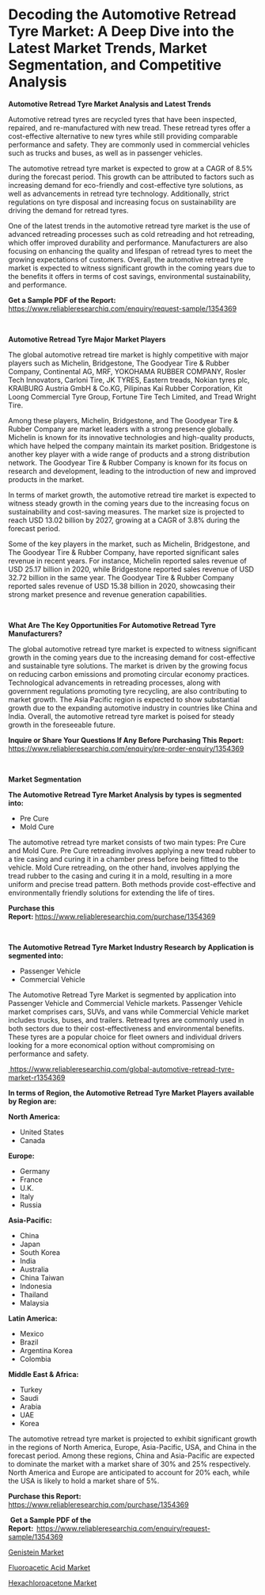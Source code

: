 <p><h1>Decoding the Automotive Retread Tyre Market: A Deep Dive into the Latest Market Trends, Market Segmentation, and Competitive Analysis</h1></p><p><strong>Automotive Retread Tyre Market Analysis and Latest Trends</strong></p>
<p><p>Automotive retread tyres are recycled tyres that have been inspected, repaired, and re-manufactured with new tread. These retread tyres offer a cost-effective alternative to new tyres while still providing comparable performance and safety. They are commonly used in commercial vehicles such as trucks and buses, as well as in passenger vehicles.</p><p>The automotive retread tyre market is expected to grow at a CAGR of 8.5% during the forecast period. This growth can be attributed to factors such as increasing demand for eco-friendly and cost-effective tyre solutions, as well as advancements in retread tyre technology. Additionally, strict regulations on tyre disposal and increasing focus on sustainability are driving the demand for retread tyres.</p><p>One of the latest trends in the automotive retread tyre market is the use of advanced retreading processes such as cold retreading and hot retreading, which offer improved durability and performance. Manufacturers are also focusing on enhancing the quality and lifespan of retread tyres to meet the growing expectations of customers. Overall, the automotive retread tyre market is expected to witness significant growth in the coming years due to the benefits it offers in terms of cost savings, environmental sustainability, and performance.</p></p>
<p><strong>Get a Sample PDF of the Report:&nbsp;</strong> <a href="https://www.reliableresearchiq.com/enquiry/request-sample/1354369">https://www.reliableresearchiq.com/enquiry/request-sample/1354369</a></p>
<p>&nbsp;</p>
<p><strong>Automotive Retread Tyre Major Market Players</strong></p>
<p><p>The global automotive retread tire market is highly competitive with major players such as Michelin, Bridgestone, The Goodyear Tire & Rubber Company, Continental AG, MRF, YOKOHAMA RUBBER COMPANY, Rosler Tech Innovators, Carloni Tire, JK TYRES, Eastern treads, Nokian tyres plc, KRAIBURG Austria GmbH & Co.KG, Pilipinas Kai Rubber Corporation, Kit Loong Commercial Tyre Group, Fortune Tire Tech Limited, and Tread Wright Tire.</p><p>Among these players, Michelin, Bridgestone, and The Goodyear Tire & Rubber Company are market leaders with a strong presence globally. Michelin is known for its innovative technologies and high-quality products, which have helped the company maintain its market position. Bridgestone is another key player with a wide range of products and a strong distribution network. The Goodyear Tire & Rubber Company is known for its focus on research and development, leading to the introduction of new and improved products in the market.</p><p>In terms of market growth, the automotive retread tire market is expected to witness steady growth in the coming years due to the increasing focus on sustainability and cost-saving measures. The market size is projected to reach USD 13.02 billion by 2027, growing at a CAGR of 3.8% during the forecast period.</p><p>Some of the key players in the market, such as Michelin, Bridgestone, and The Goodyear Tire & Rubber Company, have reported significant sales revenue in recent years. For instance, Michelin reported sales revenue of USD 25.17 billion in 2020, while Bridgestone reported sales revenue of USD 32.72 billion in the same year. The Goodyear Tire & Rubber Company reported sales revenue of USD 15.38 billion in 2020, showcasing their strong market presence and revenue generation capabilities.</p></p>
<p>&nbsp;</p>
<p><strong>What Are The Key Opportunities For Automotive Retread Tyre Manufacturers?</strong></p>
<p><p>The global automotive retread tyre market is expected to witness significant growth in the coming years due to the increasing demand for cost-effective and sustainable tyre solutions. The market is driven by the growing focus on reducing carbon emissions and promoting circular economy practices. Technological advancements in retreading processes, along with government regulations promoting tyre recycling, are also contributing to market growth. The Asia Pacific region is expected to show substantial growth due to the expanding automotive industry in countries like China and India. Overall, the automotive retread tyre market is poised for steady growth in the foreseeable future.</p></p>
<p><strong>Inquire or Share Your Questions If Any Before Purchasing This Report:</strong> <a href="https://www.reliableresearchiq.com/enquiry/pre-order-enquiry/1354369">https://www.reliableresearchiq.com/enquiry/pre-order-enquiry/1354369</a></p>
<p>&nbsp;</p>
<p><strong>Market Segmentation</strong></p>
<p><strong>The Automotive Retread Tyre Market Analysis by types is segmented into:</strong></p>
<p><ul><li>Pre Cure</li><li>Mold Cure</li></ul></p>
<p><p>The automotive retread tyre market consists of two main types: Pre Cure and Mold Cure. Pre Cure retreading involves applying a new tread rubber to a tire casing and curing it in a chamber press before being fitted to the vehicle. Mold Cure retreading, on the other hand, involves applying the tread rubber to the casing and curing it in a mold, resulting in a more uniform and precise tread pattern. Both methods provide cost-effective and environmentally friendly solutions for extending the life of tires.</p></p>
<p><strong>Purchase this Report:&nbsp;</strong><a href="https://www.reliableresearchiq.com/purchase/1354369">https://www.reliableresearchiq.com/purchase/1354369</a></p>
<p>&nbsp;</p>
<p><strong>The Automotive Retread Tyre Market Industry Research by Application is segmented into:</strong></p>
<p><ul><li>Passenger Vehicle</li><li>Commercial Vehicle</li></ul></p>
<p><p>The Automotive Retread Tyre Market is segmented by application into Passenger Vehicle and Commercial Vehicle markets. Passenger Vehicle market comprises cars, SUVs, and vans while Commercial Vehicle market includes trucks, buses, and trailers. Retread tyres are commonly used in both sectors due to their cost-effectiveness and environmental benefits. These tyres are a popular choice for fleet owners and individual drivers looking for a more economical option without compromising on performance and safety.</p></p>
<p><a href="https://www.reliableresearchiq.com/global-automotive-retread-tyre-market-r1354369">&nbsp;https://www.reliableresearchiq.com/global-automotive-retread-tyre-market-r1354369</a></p>
<p><strong>In terms of Region, the Automotive Retread Tyre Market Players available by Region are:</strong></p>
<p>
    <p> <strong> North America: </strong>
        <ul>
            <li>United States</li>
            <li>Canada</li>
        </ul>
        </p> 
    <p> <strong> Europe: </strong>
        <ul>
            <li>Germany</li>
            <li>France</li>
            <li>U.K.</li>
            <li>Italy</li>
            <li>Russia</li>
        </ul>
        </p> 
    <p> <strong> Asia-Pacific: </strong>
        <ul>
            <li>China</li>
            <li>Japan</li>
            <li>South Korea</li>
            <li>India</li>
            <li>Australia</li>
            <li>China Taiwan</li>
            <li>Indonesia</li>
            <li>Thailand</li>
            <li>Malaysia</li>
        </ul>
        </p> 
    <p> <strong> Latin America: </strong>
        <ul>
            <li>Mexico</li>
            <li>Brazil</li>
            <li>Argentina Korea</li>
            <li>Colombia</li>
        </ul>
        </p> 
    <p> <strong> Middle East & Africa: </strong>
        <ul>
            <li>Turkey</li>
            <li>Saudi</li>
            <li>Arabia</li>
            <li>UAE</li>
            <li>Korea</li>
        </ul>
    </p>
    </p>
<p><p>The automotive retread tyre market is projected to exhibit significant growth in the regions of North America, Europe, Asia-Pacific, USA, and China in the forecast period. Among these regions, China and Asia-Pacific are expected to dominate the market with a market share of 30% and 25% respectively. North America and Europe are anticipated to account for 20% each, while the USA is likely to hold a market share of 5%.</p></p>
<p><strong>Purchase this Report: </strong><a href="https://www.reliableresearchiq.com/purchase/1354369">https://www.reliableresearchiq.com/purchase/1354369</a></p>
<p>&nbsp;<strong>Get a Sample PDF of the Report:&nbsp;&nbsp;</strong><a href="https://www.reliableresearchiq.com/enquiry/request-sample/1354369">https://www.reliableresearchiq.com/enquiry/request-sample/1354369</a></p>
<p><strong></strong></p>
<p><p><a href="https://github.com/luckyshygirl/Market-Research-Report-List-5/blob/main/genistein-market.md">Genistein Market</a></p><p><a href="https://github.com/vimar16th/Market-Research-Report-List-5/blob/main/fluoroacetic-acid-market.md">Fluoroacetic Acid Market</a></p><p><a href="https://github.com/JameTravis/Market-Research-Report-List-6/blob/main/hexachloroacetone-market.md">Hexachloroacetone Market</a></p></p>